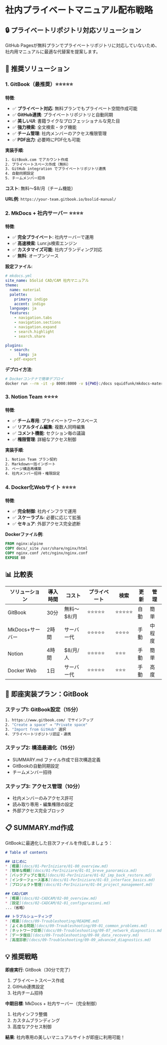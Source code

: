 # 社内プライベートマニュアル配布戦略

## 🔒 プライベートリポジトリ対応ソリューション

GitHub Pagesが無料プランでプライベートリポジトリに対応していないため、社内用マニュアルに最適な代替案を提案します。

## 🥇 推奨ソリューション

### 1. GitBook（最推奨）⭐⭐⭐⭐⭐

**特徴**:
- ✅ **プライベート対応**: 無料プランでもプライベート空間作成可能
- ✅ **GitHub連携**: プライベートリポジトリと自動同期
- ✅ **美しいUI**: 書籍ライクなプロフェッショナルな見た目
- ✅ **強力検索**: 全文検索・タグ機能
- ✅ **チーム管理**: 社内メンバーのアクセス権限管理
- ✅ **PDF出力**: 必要時にPDF化も可能

**実装手順**:
```bash
1. GitBook.com でアカウント作成
2. プライベートスペース作成（無料）
3. GitHub integration でプライベートリポジトリ連携
4. 自動同期設定
5. チームメンバー招待
```

**コスト**: 無料〜$8/月（チーム機能）

**URL例**: `https://your-team.gitbook.io/bsolid-manual/`

### 2. MkDocs + 社内サーバー ⭐⭐⭐⭐

**特徴**:
- ✅ **完全プライベート**: 社内サーバーで運用
- ✅ **高速検索**: Lunr.js検索エンジン
- ✅ **カスタマイズ可能**: 社内ブランディング対応
- ✅ **無料**: オープンソース

**設定ファイル**:
```yaml
# mkdocs.yml
site_name: bSolid CAD/CAM 社内マニュアル
theme:
  name: material
  palette:
    primary: indigo
    accent: indigo
  language: ja
  features:
    - navigation.tabs
    - navigation.sections
    - navigation.expand
    - search.highlight
    - search.share

plugins:
  - search:
      lang: ja
  - pdf-export
```

**デプロイ方法**:
```bash
# Dockerコンテナで簡単デプロイ
docker run --rm -it -p 8000:8000 -v ${PWD}:/docs squidfunk/mkdocs-material
```

### 3. Notion Team ⭐⭐⭐⭐

**特徴**:
- ✅ **チーム専用**: プライベートワークスペース
- ✅ **リアルタイム編集**: 複数人同時編集
- ✅ **コメント機能**: セクション毎の議論
- ✅ **権限管理**: 詳細なアクセス制御

**実装手順**:
```bash
1. Notion Team プラン契約
2. Markdown一括インポート
3. ページ構造再構築
4. 社内メンバー招待・権限設定
```

### 4. Docker化Webサイト ⭐⭐⭐⭐

**特徴**:
- ✅ **完全制御**: 社内インフラで運用
- ✅ **スケーラブル**: 必要に応じて拡張
- ✅ **セキュア**: 外部アクセス完全遮断

**Dockerファイル例**:
```dockerfile
FROM nginx:alpine
COPY docs/_site /usr/share/nginx/html
COPY nginx.conf /etc/nginx/nginx.conf
EXPOSE 80
```

## 📊 比較表

| ソリューション | 導入時間 | コスト | プライベート | 検索 | 更新 | 管理 |
|----------------|----------|--------|--------------|------|------|------|
| GitBook | 30分 | 無料〜$8/月 | ⭐⭐⭐⭐⭐ | ⭐⭐⭐⭐⭐ | 自動 | 簡単 |
| MkDocs+サーバー | 2時間 | サーバー代 | ⭐⭐⭐⭐⭐ | ⭐⭐⭐⭐ | 手動 | 中程度 |
| Notion | 4時間 | $8/月/人 | ⭐⭐⭐⭐⭐ | ⭐⭐⭐ | 手動 | 簡単 |
| Docker Web | 1日 | サーバー代 | ⭐⭐⭐⭐⭐ | ⭐⭐⭐ | 手動 | 高度 |

## 🚀 即座実装プラン：GitBook

### ステップ1: GitBook設定（15分）
```bash
1. https://www.gitbook.com/ でサインアップ
2. "Create a space" → "Private space"
3. "Import from GitHub" 選択
4. プライベートリポジトリ認証・連携
```

### ステップ2: 構造最適化（15分）
- SUMMARY.md ファイル作成で目次構造定義
- GitBookの自動同期設定
- チームメンバー招待

### ステップ3: アクセス管理（10分）
- 社内メンバーのみアクセス許可
- 読み取り専用・編集権限の設定
- 外部アクセス完全ブロック

## 📋 SUMMARY.md作成

GitBookに最適化した目次ファイルを作成しましょう：

```markdown
# Table of contents

## はじめに
* [概要](docs/01-PerIniziare/01-00_overview.md)
* [簡単な概観](docs/01-PerIniziare/01-01_breve_panoramica.md)
* [バックアップと復元](docs/01-PerIniziare/01-02_imp_back_restore.md)
* [インターフェース基本](docs/01-PerIniziare/01-03_interface_basics.md)
* [プロジェクト管理](docs/01-PerIniziare/01-04_project_management.md)

## CAD/CAM
* [概要](docs/02-CADCAM/02-00_overview.md)
* [設定](docs/02-CADCAM/02-01_configurazioni.md)
...（省略）

## トラブルシューティング
* [概要](docs/09-Troubleshooting/README.md)
* [よくある問題](docs/09-Troubleshooting/09-01_common_problems.md)
* [ネットワーク診断](docs/09-Troubleshooting/09-07_network_diagnostics.md)
* [データ復旧](docs/09-Troubleshooting/09-08_data_recovery.md)
* [高度診断](docs/09-Troubleshooting/09-09_advanced_diagnostics.md)
```

## 💡 推奨戦略

**即座実行**: GitBook（30分で完了）
1. プライベートスペース作成
2. GitHub連携設定
3. 社内チーム招待

**中期目標**: MkDocs + 社内サーバー（完全制御）
1. 社内インフラ整備
2. カスタムブランディング
3. 高度なアクセス制御

**結果**: 社内専用の美しいマニュアルサイトが即座に利用可能！ 